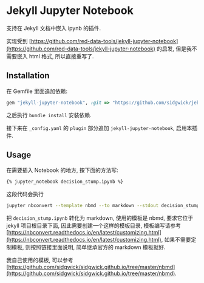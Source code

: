 # Jekyll Jupyter Notebook

支持在 Jekyll 文档中嵌入 ipynb 的插件.

实现受到 [https://github.com/red-data-tools/jekyll-jupyter-notebook](https://github.com/red-data-tools/jekyll-jupyter-notebook) 的启发, 但是我不需要嵌入 html 格式, 所以直接重写了.

## Installation

在 Gemfile 里面追加依赖:

```ruby
gem "jekyll-jupyter-notebook", :git => "https://github.com/sidgwick/jekyll-jupyter-notebook"
```

之后执行 `bundle install` 安装依赖.

接下来在 `_config.yaml` 的 `plugin` 部分追加 `jekyll-jupyter-notebook`, 启用本插件.

## Usage

在需要插入 Notebook 的地方, 按下面的方法写:

```markdown
{% jupyter_notebook decision_stump.ipynb %}
```

这段代码会执行

```bash
jupyter nbconvert --template nbmd --to markdown --stdout decision_stump.ipynb
```

把 `decision_stump.ipynb` 转化为 markdown, 使用的模板是 nbmd, 要求它位于 jekyll 项目根目录下面, 因此需要创建一个这样的模板目录, 模板编写请参考[https://nbconvert.readthedocs.io/en/latest/customizing.html](https://nbconvert.readthedocs.io/en/latest/customizing.html), 如果不需要定制模板, 则按照链接里面说明, 简单继承官方的 markdown 模板就好.

我自己使用的模板, 可以参考 [https://github.com/sidgwick/sidgwick.github.io/tree/master/nbmd](https://github.com/sidgwick/sidgwick.github.io/tree/master/nbmd).
